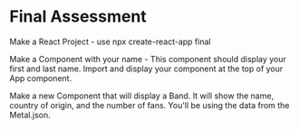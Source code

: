 # Final Assessment

Make a React Project - use npx create-react-app final

Make a Component with your name - This component should display your first and last name. Import and display your component at the top of your App component. 

Make a new Component that will display a Band. It will show the name, country of origin, and the number of fans. You'll be using the data from the Metal.json. 



